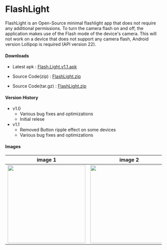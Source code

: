 # FlashLight

FlashLight is an Open-Source minimal flashlight app that does not require any additional permissions. To turn the camera flash on and off, the application makes use of the Flash mode of the device's camera. This will not work on a device that does not support any camera flash, Android version Lollipop is required (API version 22).

#### Downloads

* Latest apk : [Flash.Light.v1.1.apk](https://github.com/joyetgeorge/FlashLight/releases/download/v1.1/Flash.Light.v1.1.apk)
* Source Code(zip) : [FlashLight.zip](https://github.com/joyetgeorge/FlashLight/archive/refs/tags/v1.1.zip)

* Source Code(tar.gz) : [FlashLight.zip](https://github.com/joyetgeorge/FlashLight/archive/refs/tags/v1.1.tar.gz)


#### Version History

* v1.0
    * Various bug fixes and optimizations
    * Initial relese
* v1.1
    * Removed Button ripple effect on some devices
    * Various bug fixes and optimizations

#### Images

| image 1      | image 2      | image 3      |
|-------------|-------------|-------------|
 <img src="https://raw.githubusercontent.com/joyetgeorge/FlashLight/master/Screenshot02.png" width="250"> | <img src="https://raw.githubusercontent.com/joyetgeorge/FlashLight/master/Screenshot03.png" width="250"> |  <img src="https://raw.githubusercontent.com/joyetgeorge/FlashLight/master/Screenshot04.png" width="250"> |

